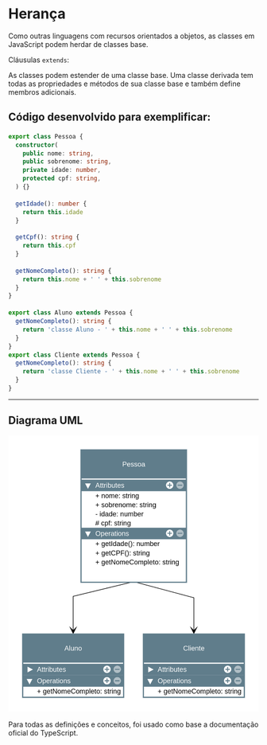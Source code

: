 # Herança

Como outras linguagens com recursos orientados a objetos, as classes em JavaScript podem herdar de classes base.

Cláusulas `extends`:

As classes podem estender de uma classe base. Uma classe derivada tem todas as propriedades e métodos de sua classe base e também define membros adicionais.

## Código desenvolvido para exemplificar:

~~~typescript
export class Pessoa {
  constructor(
    public nome: string,
    public sobrenome: string,
    private idade: number,
    protected cpf: string,
  ) {}

  getIdade(): number {
    return this.idade
  }

  getCpf(): string {
    return this.cpf
  }

  getNomeCompleto(): string {
    return this.nome + ' ' + this.sobrenome
  }
}

export class Aluno extends Pessoa {
  getNomeCompleto(): string {
    return 'classe Aluno - ' + this.nome + ' ' + this.sobrenome
  }
}
export class Cliente extends Pessoa {
  getNomeCompleto(): string {
    return 'classe Cliente - ' + this.nome + ' ' + this.sobrenome
  }
}
~~~

---


## Diagrama UML

![diagrama uml herança](diagrama/Herança.png)


Para todas as definições e conceitos, foi usado como base a documentação oficial do TypeScript.
